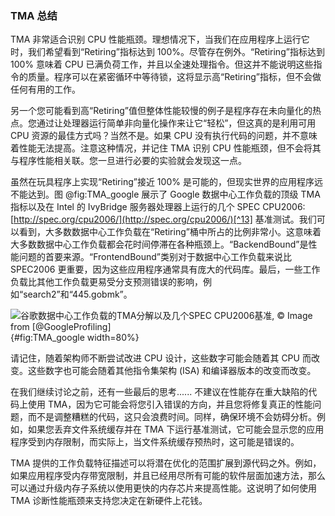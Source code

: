 ### TMA 总结

TMA 非常适合识别 CPU 性能瓶颈。理想情况下，当我们在应用程序上运行它时，我们希望看到“Retiring”指标达到 100%。尽管存在例外。“Retiring”指标达到 100% 意味着 CPU 已满负荷工作，并且以全速处理指令。但这并不能说明这些指令的质量。程序可以在紧密循环中等待锁，这将显示高“Retiring”指标，但不会做任何有用的工作。

另一个您可能看到高“Retiring”值但整体性能较慢的例子是程序存在未向量化的热点。您通过让处理器运行简单非向量化操作来让它“轻松”，但这真的是利用可用 CPU 资源的最佳方式吗？当然不是。如果 CPU 没有执行代码的问题，并不意味着性能无法提高。注意这种情况，并记住 TMA 识别 CPU 性能瓶颈，但不会将其与程序性能相关联。您一旦进行必要的实验就会发现这一点。

虽然在玩具程序上实现“Retiring”接近 100% 是可能的，但现实世界的应用程序远不能达到。图  @fig:TMA_google 展示了 Google 数据中心工作负载的顶级 TMA 指标以及在 Intel 的 IvyBridge 服务器处理器上运行的几个 SPEC CPU2006: [http://spec.org/cpu2006/](http://spec.org/cpu2006/)[^13] 基准测试。我们可以看到，大多数数据中心工作负载在“Retiring”桶中所占的比例非常小。这意味着大多数数据中心工作负载都会花时间停滞在各种瓶颈上。“BackendBound”是性能问题的首要来源。“FrontendBound”类别对于数据中心工作负载来说比 SPEC2006 更重要，因为这些应用程序通常具有庞大的代码库。最后，一些工作负载比其他工作负载更易受分支预测错误的影响，例如“search2”和“445.gobmk”。

![谷歌数据中心工作负载的TMA分解以及几个SPEC CPU2006基准, *© Image from [@GoogleProfiling]*](../../img/pmu-features/TMA_google.jpg){#fig:TMA_google width=80%}

请记住，随着架构师不断尝试改进 CPU 设计，这些数字可能会随着其 CPU 而改变。这些数字也可能会随着其他指令集架构 (ISA) 和编译器版本的改变而改变。

在我们继续讨论之前，还有一些最后的思考...... 不建议在性能存在重大缺陷的代码上使用 TMA，因为它可能会将您引入错误的方向，并且您将修复真正的性能问题，而不是调整糟糕的代码，这只会浪费时间。同样，确保环境不会妨碍分析。例如，如果您丢弃文件系统缓存并在 TMA 下运行基准测试，它可能会显示您的应用程序受到内存限制，而实际上，当文件系统缓存预热时，这可能是错误的。

TMA 提供的工作负载特征描述可以将潜在优化的范围扩展到源代码之外。例如，如果应用程序受内存带宽限制，并且已经用尽所有可能的软件层面加速方法，那么可以通过升级内存子系统以使用更快的内存芯片来提高性能。这说明了如何使用 TMA 诊断性能瓶颈来支持您决定在新硬件上花钱。

[^13]: SPEC CPU 2006 - [http://spec.org/cpu2006/](http://spec.org/cpu2006/).

